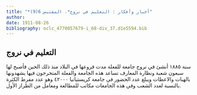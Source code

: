 ```yaml
---
title: "*أخبار وأفكار : التعليم في نروج*. المقتبس 6(9)"
author: 
date: 1911-08-26
bibliography: oclc_4770057679-i_68-div_37.d1e5594.bib
---
```




##  التعليم في  نروج 


 سنة  ١٨٨٥  أنشئ في نروج جامعة للفعلة مدت فروعها في البلاد منذ ذلك الحين فأصبح لها  سبعون  شعبة ونظارة المعارف تساعد هذه الجامعة والفعلة المتخرجون فيها يشهدونها بالهبات والاعطات ويبلغ عدد الحضور في جامعة كريستيانيا  ٤٢٠٠٠  وهو عدد مفرط الكثرة بالنسبة لعدد الشعب وفي هذه الجامعات مكاتب للمطالعة ومعامل من الطراز الأول.  
